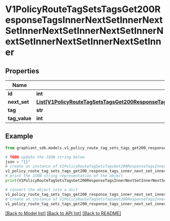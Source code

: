 # V1PolicyRouteTagSetsTagsGet200ResponseTagsInnerNextSetInnerNextSetInnerNextSetInnerNextSetInnerNextSetInnerNextSetInnerNextSetInner


## Properties

Name | Type | Description | Notes
------------ | ------------- | ------------- | -------------
**id** | **int** |  | [optional] 
**next_set** | [**List[V1PolicyRouteTagSetsTagsGet200ResponseTagsInnerNextSetInnerNextSetInnerNextSetInnerNextSetInnerNextSetInnerNextSetInnerNextSetInnerNextSetInner]**](V1PolicyRouteTagSetsTagsGet200ResponseTagsInnerNextSetInnerNextSetInnerNextSetInnerNextSetInnerNextSetInnerNextSetInnerNextSetInnerNextSetInner.md) |  | [optional] 
**tag** | **str** |  | [optional] 
**tag_value** | **int** |  | [optional] 

## Example

```python
from graphiant_sdk.models.v1_policy_route_tag_sets_tags_get200_response_tags_inner_next_set_inner_next_set_inner_next_set_inner_next_set_inner_next_set_inner_next_set_inner_next_set_inner import V1PolicyRouteTagSetsTagsGet200ResponseTagsInnerNextSetInnerNextSetInnerNextSetInnerNextSetInnerNextSetInnerNextSetInnerNextSetInner

# TODO update the JSON string below
json = "{}"
# create an instance of V1PolicyRouteTagSetsTagsGet200ResponseTagsInnerNextSetInnerNextSetInnerNextSetInnerNextSetInnerNextSetInnerNextSetInnerNextSetInner from a JSON string
v1_policy_route_tag_sets_tags_get200_response_tags_inner_next_set_inner_next_set_inner_next_set_inner_next_set_inner_next_set_inner_next_set_inner_next_set_inner_instance = V1PolicyRouteTagSetsTagsGet200ResponseTagsInnerNextSetInnerNextSetInnerNextSetInnerNextSetInnerNextSetInnerNextSetInnerNextSetInner.from_json(json)
# print the JSON string representation of the object
print(V1PolicyRouteTagSetsTagsGet200ResponseTagsInnerNextSetInnerNextSetInnerNextSetInnerNextSetInnerNextSetInnerNextSetInnerNextSetInner.to_json())

# convert the object into a dict
v1_policy_route_tag_sets_tags_get200_response_tags_inner_next_set_inner_next_set_inner_next_set_inner_next_set_inner_next_set_inner_next_set_inner_next_set_inner_dict = v1_policy_route_tag_sets_tags_get200_response_tags_inner_next_set_inner_next_set_inner_next_set_inner_next_set_inner_next_set_inner_next_set_inner_next_set_inner_instance.to_dict()
# create an instance of V1PolicyRouteTagSetsTagsGet200ResponseTagsInnerNextSetInnerNextSetInnerNextSetInnerNextSetInnerNextSetInnerNextSetInnerNextSetInner from a dict
v1_policy_route_tag_sets_tags_get200_response_tags_inner_next_set_inner_next_set_inner_next_set_inner_next_set_inner_next_set_inner_next_set_inner_next_set_inner_from_dict = V1PolicyRouteTagSetsTagsGet200ResponseTagsInnerNextSetInnerNextSetInnerNextSetInnerNextSetInnerNextSetInnerNextSetInnerNextSetInner.from_dict(v1_policy_route_tag_sets_tags_get200_response_tags_inner_next_set_inner_next_set_inner_next_set_inner_next_set_inner_next_set_inner_next_set_inner_next_set_inner_dict)
```
[[Back to Model list]](../README.md#documentation-for-models) [[Back to API list]](../README.md#documentation-for-api-endpoints) [[Back to README]](../README.md)


